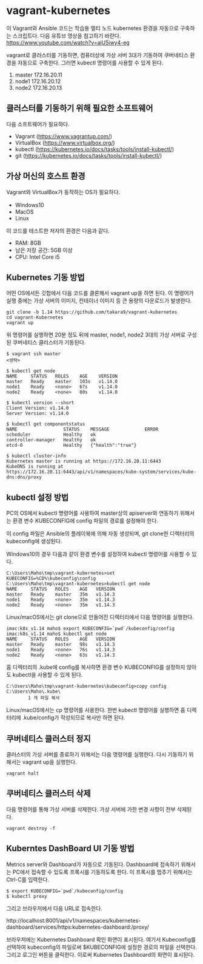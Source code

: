 # vagrant-kubernetes

이 Vagrant와 Ansible 코드는 학습용 멀티 노드 kubernetes 환경을 자동으로 구축하는 스크립트다. 
다음 유튜브 영상을 참고하기 바란다. 
https://www.youtube.com/watch?v=ajU5iwy4-eg


vagrant로 클러스터를 기동하면, 컴퓨터상에 가상 서버 3대가 기동하여 쿠버네티스 환경을 자동으로 구축한다. 그러면 kubectl 명령어를 사용할 수 있게 된다. 

1. master 172.16.20.11
1. node1  172.16.20.12
1. node2  172.16.20.13


## 클러스터를 기동하기 위해 필요한 소프트웨어

다음 소프트웨어가 필요하다. 

* Vagrant (https://www.vagrantup.com/)
* VirtualBox (https://www.virtualbox.org/)
* kubectl (https://kubernetes.io/docs/tasks/tools/install-kubectl/)
* git (https://kubernetes.io/docs/tasks/tools/install-kubectl/)


## 가상 머신의 호스트 환경

Vagrant와 VirtualBox가 동작하는 OS가 필요하다. 

* Windows10　
* MacOS
* Linux

이 코드를 테스트한 저자의 환경은 다음과 같다. 

* RAM: 8GB 
* 남은 저장 공간: 5GB 이상
* CPU: Intel Core i5 


## Kubernetes 기동 방법

어떤 OS에서든 깃헙에서 다음 코드를 클론해서 vagrant up을 하면 된다. 
이 명령어가 실행 중에는 가상 서버의 이미지, 컨테이너 이미지 등 큰 용량의 다운로드가 발생한다. 

~~~
git clone -b 1.14 https://github.com/takara9/vagrant-kubernetes
cd vagrant-Kubernetes
vagrant up
~~~

위 명령어를 실행하면 20분 정도 뒤에 master, node1, node2 3대의 가상 서버로 구성된 쿠버네티스 클러스터가 기동된다. 

~~~
$ vagrant ssh master
<생략>

$ kubectl get node
NAME     STATUS   ROLES    AGE    VERSION
master   Ready    master   103s   v1.14.0
node1    Ready    <none>   67s    v1.14.0
node2    Ready    <none>   80s    v1.14.0

$ kubectl version --short
Client Version: v1.14.0
Server Version: v1.14.0

$ kubectl get componentstatus
NAME                 STATUS    MESSAGE             ERROR
scheduler            Healthy   ok                  
controller-manager   Healthy   ok                  
etcd-0               Healthy   {"health":"true"}   

$ kubectl cluster-info
Kubernetes master is running at https://172.16.20.11:6443
KubeDNS is running at https://172.16.20.11:6443/api/v1/namespaces/kube-system/services/kube-dns:dns/proxy
~~~


## kubectl 설정 방법

PC의 OS에서 kubectl 명령어를 사용하여 master상의 apiserver와 연동하기 위해서는 환경 변수 KUBECONFIG에 config 파일의 경로를 설정해야 한다. 

이 config 파일은 Ansible의 플레이북에 의해 자동 생성되며, git clone한 디렉터리의 kubeconfig에 생성된다. 

Windows10의 경우 다음과 같이 환경 변수를 설정하여 kubectl 명령어를 사용할 수 있다. 

~~~
C:\Users\Maho\tmp\vagrant-kubernetes>set KUBECONFIG=%CD%\kubeconfig\config
C:\Users\Maho\tmp\vagrant-kubernetes>kubectl get node
NAME     STATUS   ROLES    AGE   VERSION
master   Ready    master   35m   v1.14.3
node1    Ready    <none>   35m   v1.14.3
node2    Ready    <none>   35m   v1.14.3
~~~

Linux/macOS에서는 git clone으로 만들어진 디렉터리에서 다음 명령어를 실행한다. 
~~~
imac:k8s_v1.14 maho$ export KUBECONFIG=`pwd`/kubeconfig/config
imac:k8s_v1.14 maho$ kubectl get node
NAME     STATUS   ROLES    AGE   VERSION
master   Ready    master   98s   v1.14.3
node1    Ready    <none>   76s   v1.14.3
node2    Ready    <none>   63s   v1.14.3
~~~

홈 디렉터리의 .kube에 config를 복사하면 환경 변수 KUBECONFIG를 설정하지 않아도 kubectl을 사용할 수 있게 된다. 

~~~
C:\Users\Maho\tmp\vagrant-kubernetes\kubeconfig>copy config C:\Users\Maho\.kube\
        1 개 파일 복사
~~~

Linux/macOS에서는 cp 명령어를 사용한다. 한번 kubectl 명령어를 실행하면 홈 디렉터리에 .kube/config가 작성되므로 복사만 하면 된다. 


## 쿠버네티스 클러스터 정지

클러스터의 가상 서버를 종료하기 위해서는 다음 명령어를 실행한다. 
다시 기동하기 위해서는 vagrant up을 실행한다. 
~~~
vagrant halt
~~~


## 쿠버네티스 클러스터 삭제 

다음 명령어를 통해 가상 서버를 삭제한다. 
가상 서버에 가한 변경 사항이 전부 삭제된다. 

~~~
vagrant destroy -f
~~~


## Kuberntes DashBoard UI 기동 방법 

Metrics server와 Dashboard가 자동으로 기동된다. 
Dashboard에 접속하기 위해서는 PC에서 접속할 수 있도록 프록시를 기동하도록 한다. 
이 프록시를 멈추기 위해서는 Ctrl-C를 입력한다. 

~~~
$ export KUBECONFIG=`pwd`/kubeconfig/config
$ kubectl proxy
~~~

그리고 브라우저에서 다음 URL로 접속한다. 

http://localhost:8001/api/v1/namespaces/kubernetes-dashboard/services/https:kubernetes-dashboard:/proxy/

브라우저에는 Kubernetes Dashboard 확인 화면이 표시된다. 여기서 Kubeconfig를 선택하여 kubeconfig의 파일로써 $KUBECONFIG에 설정한 경로의 파일을 선택한다. 그리고 로그인 버튼을 클릭한다. 
이로써 Kubernetes Dashboard의 화면이 표시된다. 
